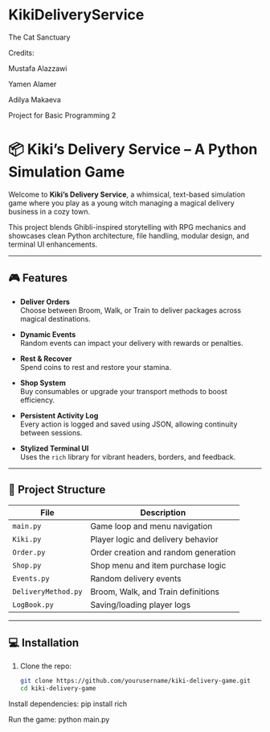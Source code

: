 # KikiDeliveryService

The Cat Sanctuary 

Credits:

Mustafa Alazzawi

Yamen Alamer

Adilya Makaeva


Project for Basic Programming 2
# 📦 Kiki’s Delivery Service – A Python Simulation Game

Welcome to **Kiki’s Delivery Service**, a whimsical, text-based simulation game where you play as a young witch managing a magical delivery business in a cozy town.

This project blends Ghibli-inspired storytelling with RPG mechanics and showcases clean Python architecture, file handling, modular design, and terminal UI enhancements.

---

## 🎮 Features

- **Deliver Orders**  
  Choose between Broom, Walk, or Train to deliver packages across magical destinations.

- **Dynamic Events**  
  Random events can impact your delivery with rewards or penalties.

- **Rest & Recover**  
  Spend coins to rest and restore your stamina.

- **Shop System**  
  Buy consumables or upgrade your transport methods to boost efficiency.

- **Persistent Activity Log**  
  Every action is logged and saved using JSON, allowing continuity between sessions.

- **Stylized Terminal UI**  
  Uses the `rich` library for vibrant headers, borders, and feedback.

---

## 🧱 Project Structure

| File                | Description                                        |
|---------------------|----------------------------------------------------|
| `main.py`           | Game loop and menu navigation                      |
| `Kiki.py`           | Player logic and delivery behavior                 |
| `Order.py`          | Order creation and random generation               |
| `Shop.py`           | Shop menu and item purchase logic                  |
| `Events.py`         | Random delivery events                             |
| `DeliveryMethod.py` | Broom, Walk, and Train definitions                 |
| `LogBook.py`        | Saving/loading player logs                         |

---

## 💻 Installation

1. Clone the repo:

   ```bash
   git clone https://github.com/yourusername/kiki-delivery-game.git
   cd kiki-delivery-game
Install dependencies:
pip install rich


Run the game:
python main.py

